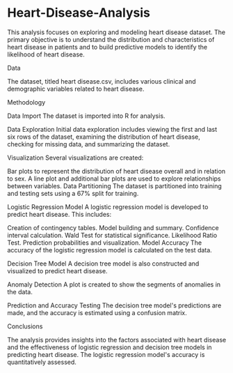 # Heart-Disease-Analysis
This analysis focuses on exploring and modeling  heart disease dataset. The primary objective is to understand the distribution and characteristics of heart disease in patients and to build predictive models to identify the likelihood of heart disease.

Data

The dataset, titled heart disease.csv, includes various clinical and demographic variables related to heart disease.

Methodology

Data Import
The dataset is imported into R for analysis.

Data Exploration
Initial data exploration includes viewing the first and last six rows of the dataset, examining the distribution of heart disease, checking for missing data, and summarizing the dataset.

Visualization
Several visualizations are created:

Bar plots to represent the distribution of heart disease overall and in relation to sex.
A line plot and additional bar plots are used to explore relationships between variables.
Data Partitioning
The dataset is partitioned into training and testing sets using a 67% split for training.

Logistic Regression Model
A logistic regression model is developed to predict heart disease. This includes:

Creation of contingency tables.
Model building and summary.
Confidence interval calculation.
Wald Test for statistical significance.
Likelihood Ratio Test.
Prediction probabilities and visualization.
Model Accuracy
The accuracy of the logistic regression model is calculated on the test data.

Decision Tree Model
A decision tree model is also constructed and visualized to predict heart disease.

Anomaly Detection
A plot is created to show the segments of anomalies in the data.

Prediction and Accuracy Testing
The decision tree model's predictions are made, and the accuracy is estimated using a confusion matrix.

Conclusions

The analysis provides insights into the factors associated with heart disease and the effectiveness of logistic regression and decision tree models in predicting heart disease. The logistic regression model's accuracy is quantitatively assessed.
